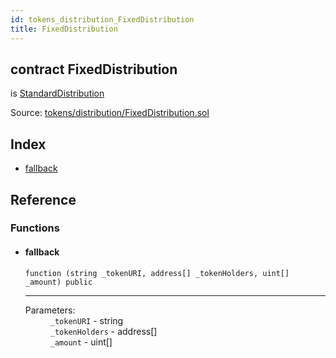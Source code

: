 ```yaml
---
id: tokens_distribution_FixedDistribution
title: FixedDistribution
---
```


<div class="contract-doc"><div class="contract"><h2 class="contract-header"><span class="contract-kind">contract</span> FixedDistribution</h2><p class="base-contracts"><span>is</span> <a href="tokens_distribution_StandardDistribution.html">StandardDistribution</a></p><div class="source">Source: <a href="https://github.com/MyBitFoundation/MyBit-Network.tech//blob/v0.1.9/contracts/tokens/distribution/FixedDistribution.sol" target="_blank">tokens/distribution/FixedDistribution.sol</a></div></div><div class="index"><h2>Index</h2><ul><li><a href="tokens_distribution_FixedDistribution.html#">fallback</a></li></ul></div><div class="reference"><h2>Reference</h2><div class="functions"><h3>Functions</h3><ul><li><div class="item function"><span id="fallback" class="anchor-marker"></span><h4 class="name">fallback</h4><div class="body"><code class="signature">function <strong></strong><span>(string _tokenURI, address[] _tokenHolders, uint[] _amount) </span><span>public </span></code><hr/><dl><dt><span class="label-parameters">Parameters:</span></dt><dd><div><code>_tokenURI</code> - string</div><div><code>_tokenHolders</code> - address[]</div><div><code>_amount</code> - uint[]</div></dd></dl></div></div></li></ul></div></div></div>
